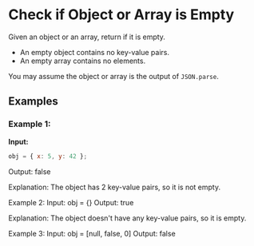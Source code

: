 # Check if Object or Array is Empty

Given an object or an array, return if it is empty.

- An empty object contains no key-value pairs.
- An empty array contains no elements.

You may assume the object or array is the output of `JSON.parse`.

## Examples

### Example 1:

**Input:**

```js
obj = { x: 5, y: 42 };
```

Output: false

Explanation:
The object has 2 key-value pairs, so it is not empty.

Example 2:
Input: obj = {}
Output: true

Explanation:
The object doesn't have any key-value pairs, so it is empty.

Example 3:
Input: obj = [null, false, 0]
Output: false
